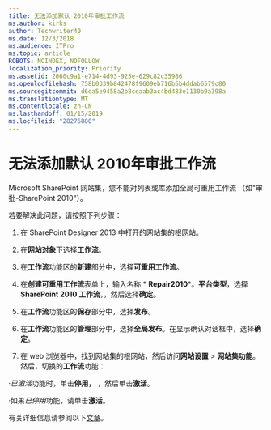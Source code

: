 ```yaml
---
title: 无法添加默认 2010年审批工作流
ms.author: kirks
author: Techwriter40
ms.date: 12/3/2018
ms.audience: ITPro
ms.topic: article
ROBOTS: NOINDEX, NOFOLLOW
localization_priority: Priority
ms.assetid: 2060c9a1-e714-4d93-925e-629c82c35986
ms.openlocfilehash: 758b0339b842478f9609eb716b5b4ddab6579c80
ms.sourcegitcommit: d6ea5e9458a2b8ceaab3ac4bd483e1130b9a398a
ms.translationtype: MT
ms.contentlocale: zh-CN
ms.lasthandoff: 01/15/2019
ms.locfileid: "28276880"
---
```

# <a name="cant-add-default-2010-approval-workflow"></a>无法添加默认 2010年审批工作流

Microsoft SharePoint 网站集，您不能对列表或库添加全局可重用工作流 （如"审批-SharePoint 2010"）。
  
若要解决此问题，请按照下列步骤： 
  
1. 在 SharePoint Designer 2013 中打开的网站集的根网站。
  
2. 在**网站对象**下选择**工作流**。 
  
3. 在**工作流**功能区的**新建**部分中，选择**可重用工作流**。 
  
4. 在**创建可重用工作流**表单上，输入名称 * **Repair2010***。**平台类型**，选择**SharePoint 2010 工作流**，，然后选择**确定**。 
  
5. 在**工作流**功能区的**保存**部分中，选择**发布**。 
  
6. 在**工作流**功能区的**管理**部分中，选择**全局发布**。在显示确认对话框中，选择**确定**。 
  
7. 在 web 浏览器中，找到网站集的根网站，然后访问**网站设置** \> **网站集功能**。然后，切换的**工作流**功能： 
  
·*已激活*功能时，单击**停用，** ，然后单击**激活**。 
  
·如果*已停用*功能，请单击**激活**。 
  
有关详细信息请参阅以下[文章](https://go.microsoft.com/fwlink/?linkid=2047770&amp;clcid=0x409)。
  


